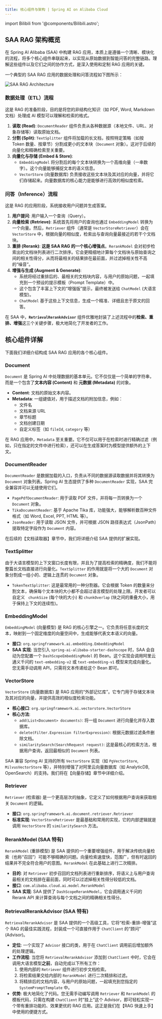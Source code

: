 ```yaml
---
title: 核心组件与架构 | Spring AI on Alibaba Cloud
---
```


import Bilibili from '@components/Bilibili.astro';

## SAA RAG 架构概览

在 Spring AI Alibaba (SAA) 中构建 RAG 应用，本质上是遵循一个清晰、模块化的流程，将多个核心组件串联起来，以实现从原始数据到智能问答的完整链路。理解这些组件以及它们之间的协作方式，是深入使用和定制 RAG 应用的关键。

一个典型的 SAA RAG 应用的数据处理和问答流程如下图所示：

![SAA RAG Architecture](https://img.alicdn.com/imgextra/i4/O1CN01fBfE9E1u0D8YJ7f9K_!!6000000005971-2-tps-1554-712.png)

### 数据处理（ETL）流程

这是 RAG 的准备阶段，目的是将您的非结构化知识（如 PDF, Word, Markdown 文档）处理成 AI 模型可以理解和检索的格式。

1.  **读取 (Read)**: `DocumentReader` 组件负责从各种数据源（本地文件、URL、对象存储等）读取原始文档。
2.  **分割 (Split)**: `TextSplitter` 组件将加载的长文档，按照特定策略（如按 Token 数量、按章节）分割成更小的文本块（`Document` 对象）。这对于后续的向量化和精确检索至关重要。
3.  **向量化与存储 (Embed & Store)**:
    *   `EmbeddingModel` 将分割后的每个文本块转换为一个高维向量（一串数字）。这个向量能够捕捉文本的语义信息。
    *   `VectorStore` (向量数据库) 负责接收这些文本块及其对应的向量，并将它们存储起来。向量数据库的核心能力是能够进行高效的相似度检索。

### 问答（Inference）流程

这是 RAG 的应用阶段，系统接收用户问题并生成答案。

1.  **用户提问**: 用户输入一个查询（Query）。
2.  **向量检索 (Retrieve)**: 系统首先将用户的查询也通过 `EmbeddingModel` 转换为一个向量。然后，`Retriever` 组件（通常是 `VectorStoreRetriever`）会在 `VectorStore` 中，根据向量的相似度，检索出与查询向量最接近的若干个文档块。
3.  **重排 (Rerank)**: **这是 SAA RAG 的一个核心增强点**。`RerankModel` 会对初步检索出的文档块列表进行二次排序。它会更精细地计算每个文档块与原始查询之间的相关性得分，从而将最相关的结果排在最前面，并过滤掉相关性不高的“噪音”。
4.  **增强与生成 (Augment & Generate)**:
    *   系统将经过重排后的、最相关的文档块内容，与用户的原始问题，一起填充到一个预设的提示模板（Prompt Template）中。
    *   这个包含了丰富上下文的“增强版”提示，最终被发送给 `ChatModel` (大语言模型)。
    *   `ChatModel` 基于这些上下文信息，生成一个精准、详细且忠于原文的回答。

在 SAA 中，**`RetrievalRerankAdvisor`** 组件优雅地封装了上述流程中的**检索、重排、增强**这三个关键步骤，极大地简化了开发者的工作。

## 核心组件详解

下面我们详细介绍构成 SAA RAG 应用的各个核心组件。

### Document

`Document` 是 Spring AI 中处理数据的基本单元。它不仅仅是一个简单的字符串，而是一个包含了**文本内容 (Content)** 和 **元数据 (Metadata)** 的对象。

*   **Content**: 文档的原始文本内容。
*   **Metadata**: 一组键值对，用于描述文档的附加信息，例如：
    *   文件名
    *   文档来源 URL
    *   章节标题
    *   文档创建日期
    *   自定义标签（如 `fileId`, `category` 等）

在 RAG 应用中，`Metadata` 至关重要。它不仅可以用于在检索时进行精确过滤（例如，只在指定的文件中进行检索），还可以在生成答案时为模型提供额外的上下文。

### DocumentReader

`DocumentReader` 是数据加载的入口，负责从不同的数据源读取数据并将其转换为 `Document` 对象列表。Spring AI 生态提供了多种 `DocumentReader` 实现，SAA 完全兼容并可以无缝使用它们。

*   `PagePdfDocumentReader`: 用于读取 PDF 文件，并将每一页转换为一个 `Document` 对象。
*   `TikaDocumentReader`: 基于 Apache Tika 库，功能强大，能够解析数百种文件格式（如 Word, Excel, PPT, HTML 等）。
*   `JsonReader`: 用于读取 JSON 文件，并可根据 JSON 路径表达式（JsonPath）提取特定字段作为 `Document` 内容。

在后续的【文档读取器】章节中，我们将详细介绍 SAA 提供的扩展实现。

### TextSplitter

由于大语言模型的上下文窗口长度有限，并且为了提高检索的精确度，我们不能将整篇长文档直接进行向量化。`TextSplitter` 的作用就是将一个大的 `Document` 对象分割成一组小的、逻辑上连贯的 `Document` 对象。

*   `TokenTextSplitter`: 这是最常用的一种分割器。它会根据 Token 的数量来分割文本，确保每个文本块的大小都不会超过语言模型的处理上限。开发者可以自定义 ` chunkSize` (每个块的大小) 和 `chunkOverlap` (块之间的重叠大小，用于保持上下文的连续性)。

### EmbeddingModel

`EmbeddingModel` (向量模型) 是 RAG 的核心引擎之一。它负责将任意长度的文本，映射到一个固定维度的向量空间中，生成能够代表文本语义的向量。

*   **接口**: `org.springframework.ai.embedding.EmbeddingModel`
*   **SAA 实现**: 当您引入 `spring-ai-alibaba-starter-dashscope` 时，SAA 会自动为您配置一个 `DashScopeEmbeddingModel` 的 Bean。这个实现会调用阿里云通义千问的 `text-embedding-v2` 或 `text-embedding-v1` 模型来完成向量化。您无需手动调用 API，只需将文本传递给这个 Bean 即可。

### VectorStore

`VectorStore` (向量数据库) 是 RAG 应用的“外部记忆库”。它专门用于存储文本块及其对应的向量，并提供高效的相似度检索功能。

*   **核心接口**: `org.springframework.ai.vectorstore.VectorStore`
*   **核心方法**:
    *   `add(List<Document> documents)`: 将一组 `Document` 进行向量化并存入数据库。
    *   `delete(Filter.Expression filterExpression)`: 根据元数据过滤条件删除文档。
    *   `similaritySearch(SearchRequest request)`: 这是最核心的检索方法，根据用户查询，返回最相似的 `Document` 列表。

SAA 兼容 Spring AI 支持的所有 `VectorStore` 实现（如 `PgVectorStore`, `MilvusVectorStore` 等），并特别增强了对阿里云向量数据库（如 AnalyticDB, OpenSearch）的支持。我们将在【向量存储】章节中详细介绍。

### Retriever

`Retriever` (检索器) 是一个更高层次的抽象，它定义了如何根据用户查询来获取相关 `Document` 的逻辑。

*   **接口**: `org.springframework.ai.document.retriever.Retriever`
*   **标准实现**: `VectorStoreRetriever` 是最基础和常用的实现，它的内部逻辑就是调用 `VectorStore` 的 `similaritySearch` 方法。

### RerankModel (SAA 特有)

`RerankModel` (重排模型) 是 SAA 提供的一个重要增强组件，用于解决传统向量检索（也称“召回”）可能不够精确的问题。向量检索速度快，范围广，但有时返回的结果并不完全符合用户的意图。`RerankModel` 在此基础上进行二次精排。

*   **目的**: 对 `Retriever` 初步召回的文档列表进行重新排序，将语义上与用户查询最相关的文档排在最前面，同时可以过滤掉相关性得分较低的文档。
*   **接口**: `com.alibaba.cloud.ai.model.RerankModel`
*   **SAA 实现**: SAA 提供了 `DashScopeRerankModel`，它会调用通义千问的 Rerank API 来计算查询与每个文档之间的精确相关性得分。

### RetrievalRerankAdvisor (SAA 特有)

`RetrievalRerankAdvisor` 是 SAA 提供的一个高级工具，它将“检索-重排-增强”这个 RAG 的最佳实践流程，封装成一个可直接作用于 `ChatClient` 的“顾问” (Advisor)。

*   **定位**: 一个实现了 `Advisor` 接口的类，用于在 `ChatClient` 调用前后增加额外的处理逻辑。
*   **工作流程**: 当您将 `RetrievalRerankAdvisor` 添加到 `ChatClient` 中时，它会在调用大语言模型**之前**，自动完成以下所有工作：
    1.  使用内部的 `Retriever` 组件进行初步文档检索。
    2.  将检索结果交给内部的 `RerankModel` 进行二次精排和过滤。
    3.  将精排后的文档内容，与用户的原始问题，一起填充到您指定的 `SystemPromptTemplate` 中。
*   **优势**: 极大地简化了代码。您无需手动编写调用 `Retriever` 和 `RerankModel` 的模板代码，只需在构建 `ChatClient` 时“挂上”这个 Advisor，即可轻松实现一个带有重排功能的、效果更优的 RAG 应用。这正是我们在【RAG 快速上手】中使用的便捷方式。
